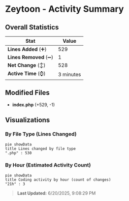 # Zeytoon - Activity Summary 

## Overall Statistics

| Stat                   | Value                                                             |
| ---------------------- | ----------------------------------------------------------------- |
| **Lines Added** (➕)   | 529                                          |
| **Lines Removed** (➖) | 1                                        |
| **Net Change** (↕)    | 528                |
| **Active Time** (⌚)   | 3 minutes |


## Modified Files
- **index.php** (+529, -1)

## Visualizations

### By File Type (Lines Changed)

```mermaid
pie showData
title Lines changed by file type
".php" : 530
```

### By Hour (Estimated Activity Count)

```mermaid
pie showData
title Coding activity by hour (count of changes)
"21h" : 3
```


> **Last Updated:** 6/20/2025, 9:08:29 PM